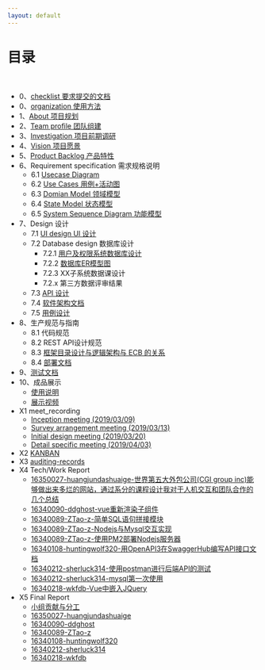 ```yaml
---
layout: default
---
```


# [](#TOC)目录

&nbsp;&nbsp; 
* 0、[checklist 要求提交的文档](check-list)
* 0、[organization 使用方法](00-projects)
* 1、[About 项目规划](01-about)
* 2、[Team profile 团队组建](02-team-profile.md)
* 3、[Investigation 项目前期调研](03-investigation.md)
* 4、[Vision 项目愿景](04-vision.md)
* 5、[Product Backlog 产品特性](05-product-backlog.md)
* 6、Requirement specification 需求规格说明
    - 6.1 [Usecase Diagram](06-01-usecase-diagram.md)
    - 6.2 [Use Cases 用例+活动图](06-02-use-cases.md)
    - 6.3 [Domian Model 领域模型](06-03-domain-model.md)
    - 6.4 [State Model 状态模型](06-04-state-model.md)
    - 6.5 [System Sequence Diagram 功能模型](06-05-system-sequence-diagram.md)
* 7、Design 设计
    - 7.1 [UI design UI 设计](07-01-01-XX-ui-design.md)
    - 7.2 Database design 数据库设计
        - 7.2.1 [用户及权限系统数据库设计](07-02-01-database-design.md)
        - 7.2.2 [数据库ER模型图](07-02-02-database-er-model)
        - 7.2.3 XX子系统数据课设计
        - 7.2.x 第三方数据评审结果
    - 7.3 [API 设计](07-03-API)
    - 7.4 [软件架构文档](07-04-software-architecture-document.md)
    - 7.5 [用例设计](07-05-usecase-design.md)
* 8、生产规范与指南
    - 8.1 代码规范
    - 8.2 REST API设计规范
    - 8.3 [框架目录设计与逻辑架构与 ECB 的关系](08-03-relationship-between-ECB-framework-directory-design-logic-archit.md)
    - 8.4 [部署文档](08-04-deployment-doc.md)
* 9、[测试文档](./test/后端API测试报告.md)
* 10、成品展示
    - [使用说明](./documents/使用说明.md)
    - [展示视频](./documents/使用说明视频指导.mp4)
* X1 meet_recording
    - [Inception meeting (2019/03/09)](X1-inception-meeting.md)
    - [Survey arrangement meeting (2019/03/13)](X1-survey-meeting.md)
    - [Initial design meeting (2019/03/20)](X1-initial-design-meeting.md)
    - [Detail specific  meeting (2019/04/03)](X1-detail-specific-meeting.md)
* X2 [KANBAN](./X2-KANBAN.md)
* X3 [auditing-records](./X3-auditing-records.md)
* X4 Tech/Work Report
    - [16350027-huangjundashuaige-世界第五大外包公司(CGI group inc)能够做出来多烂的网站，通过系分的课程设计我对于人机交互和团队合作的几个总结](https://blog.csdn.net/huangjundashuaige/article/details/93202174)
    - [16340090-ddghost-vue重新渲染子组件](https://blog.csdn.net/DDghsot/article/details/93479029)
    - [16340089-ZTao-z-简单SQL语句拼接模块](https://blog.csdn.net/think_A_lot/article/details/93500799)
    - [16340089-ZTao-z-Nodejs与Mysql交互实现](https://blog.csdn.net/think_A_lot/article/details/93498737)
    - [16340089-ZTao-z-使用PM2部署Nodejs服务器](https://blog.csdn.net/think_A_lot/article/details/93792908)
    - [16340108-huntingwolf320-用OpenAPI3在SwaggerHub编写API接口文档](https://blog.csdn.net/m0_37779608/article/details/93935931)
    - [16340212-sherluck314-使用postman进行后端API的测试](https://blog.csdn.net/jining11/article/details/93596246)
    - [16340212-sherluck314-mysql第一次使用](https://blog.csdn.net/jining11/article/details/89102398)
    - [16340218-wkfdb-Vue中嵌入JQuery](https://blog.csdn.net/qq_36303832/article/details/93907004)
* X5 Final Report
    - [小组贡献与分工](./documents/小组分工与贡献率说明.md)
    - [16350027-huangjundashuaige](https://blog.csdn.net/huangjundashuaige/article/details/93839189)
    - [16340090-ddghost](https://blog.csdn.net/DDghsot/article/details/93782665)
    - [16340089-ZTao-z](https://blog.csdn.net/think_A_lot/article/details/93478393)
    - [16340108-huntingwolf320](https://blog.csdn.net/m0_37779608/article/details/93991350)
    - [16340212-sherluck314](https://blog.csdn.net/jining11/article/details/93791994)
    - [16340218-wkfdb](https://blog.csdn.net/qq_36303832/article/details/93619024)
